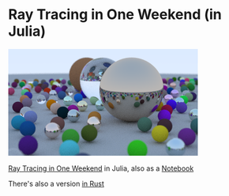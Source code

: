 # Ray Tracing in One Weekend (in Julia)

![Final Image](image.png)

[Ray Tracing in One Weekend](https://raytracing.github.io/books/RayTracingInOneWeekend.html) in Julia, also as a [Notebook](Raytracing.ipynb)

There's also a version [in Rust](https://github.com/shritesh/raytrace-rs)
